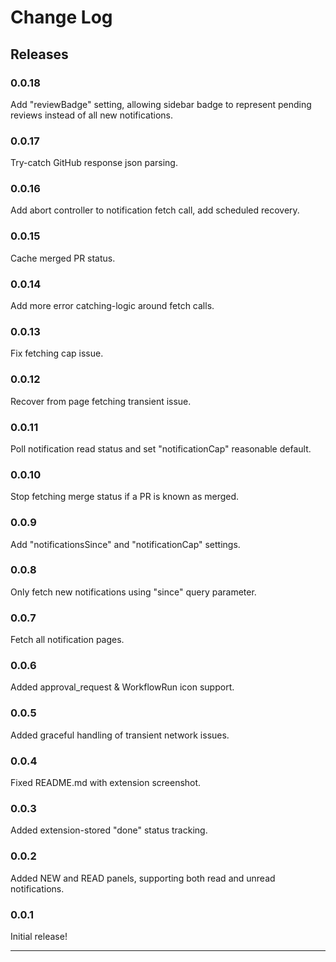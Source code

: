 # Change Log

## Releases

### 0.0.18

Add "reviewBadge" setting, allowing sidebar badge to represent pending reviews instead of all new notifications.

### 0.0.17

Try-catch GitHub response json parsing.

### 0.0.16

Add abort controller to notification fetch call, add scheduled recovery.

### 0.0.15

Cache merged PR status.

### 0.0.14

Add more error catching-logic around fetch calls.

### 0.0.13

Fix fetching cap issue.

### 0.0.12

Recover from page fetching transient issue.

### 0.0.11

Poll notification read status and set "notificationCap" reasonable default.

### 0.0.10

Stop fetching merge status if a PR is known as merged.

### 0.0.9

Add "notificationsSince" and "notificationCap" settings.

### 0.0.8

Only fetch new notifications using "since" query parameter.

### 0.0.7

Fetch all notification pages.

### 0.0.6

Added approval_request & WorkflowRun icon support.

### 0.0.5

Added graceful handling of transient network issues.

### 0.0.4

Fixed README.md with extension screenshot.

### 0.0.3

Added extension-stored "done" status tracking.

### 0.0.2

Added NEW and READ panels, supporting both read and unread notifications.

### 0.0.1

Initial release!

---
